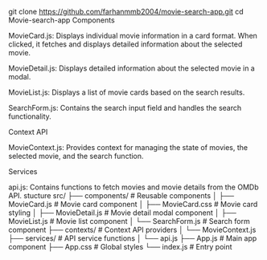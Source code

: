 git clone https://github.com/farhanmmb2004/movie-search-app.git
cd Movie-search-app
 
Components

MovieCard.js: Displays individual movie information in a card format. When clicked, it fetches and displays detailed information about the selected movie.

MovieDetail.js: Displays detailed information about the selected movie in a modal.

MovieList.js: Displays a list of movie cards based on the search results.

SearchForm.js: Contains the search input field and handles the search functionality.

Context API

MovieContext.js: Provides context for managing the state of movies, the selected movie, and the search function.

Services


api.js: Contains functions to fetch movies and movie details from the OMDb API.
stucture
src/
├── components/       # Reusable components
│   ├── MovieCard.js  # Movie card component
│   ├── MovieCard.css  # Movie card styling
│   ├── MovieDetail.js # Movie detail modal component
│   ├── MovieList.js  # Movie list component
│   └── SearchForm.js # Search form component
├── contexts/         # Context API providers
│   └── MovieContext.js
├── services/         # API service functions
│   └── api.js
├── App.js            # Main app component
├── App.css           # Global styles
└── index.js          # Entry point
